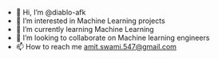 - 👋 Hi, I’m @diablo-afk
- 👀 I’m interested in Machine Learning projects
- 🌱 I’m currently learning Machine Learning
- 💞️ I’m looking to collaborate on Machine learning engineers
- 📫 How to reach me amit.swami.547@gmail.com

<!---
diablo-afk/diablo-afk is a ✨ special ✨ repository because its `README.md` (this file) appears on your GitHub profile.
You can click the Preview link to take a look at your changes.
--->
